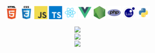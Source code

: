 <div align = "center">
    <img width = "35" src = "https://raw.githubusercontent.com/github/explore/80688e429a7d4ef2fca1e82350fe8e3517d3494d/topics/html/html.png">
    <img width = "35" src = "https://raw.githubusercontent.com/github/explore/80688e429a7d4ef2fca1e82350fe8e3517d3494d/topics/css/css.png">
    <img width = "35" src = "https://raw.githubusercontent.com/github/explore/80688e429a7d4ef2fca1e82350fe8e3517d3494d/topics/javascript/javascript.png">
    <img width = "35" src = "https://raw.githubusercontent.com/github/explore/80688e429a7d4ef2fca1e82350fe8e3517d3494d/topics/typescript/typescript.png">
    <img width = "35" src = "https://raw.githubusercontent.com/github/explore/80688e429a7d4ef2fca1e82350fe8e3517d3494d/topics/react/react.png">
    <img width = "35" src = "https://raw.githubusercontent.com/github/explore/80688e429a7d4ef2fca1e82350fe8e3517d3494d/topics/vue/vue.png">
    <img width = "35" src = "https://raw.githubusercontent.com/github/explore/80688e429a7d4ef2fca1e82350fe8e3517d3494d/topics/nodejs/nodejs.png">
    <img width = "35" src = "https://raw.githubusercontent.com/github/explore/80688e429a7d4ef2fca1e82350fe8e3517d3494d/topics/php/php.png">
    <img width = "35" src = "https://raw.githubusercontent.com/github/explore/80688e429a7d4ef2fca1e82350fe8e3517d3494d/topics/lua/lua.png">
    <img width = "35" src = "https://raw.githubusercontent.com/github/explore/80688e429a7d4ef2fca1e82350fe8e3517d3494d/topics/python/python.png">
    <br><br>
    <img src = "https://github-readme-stats.vercel.app/api/top-langs/?username=GizmoTjaz&layout=compact&theme=radical&show_icons=true">
    <br>
    <img src = "https://github-readme-stats.vercel.app/api/wakatime?username=tjaz&theme=radical&show_icons=true">
    <br>
    <img src = "https://komarev.com/ghpvc/?username=GizmoTjaz&color=blueviolet">
</div>
